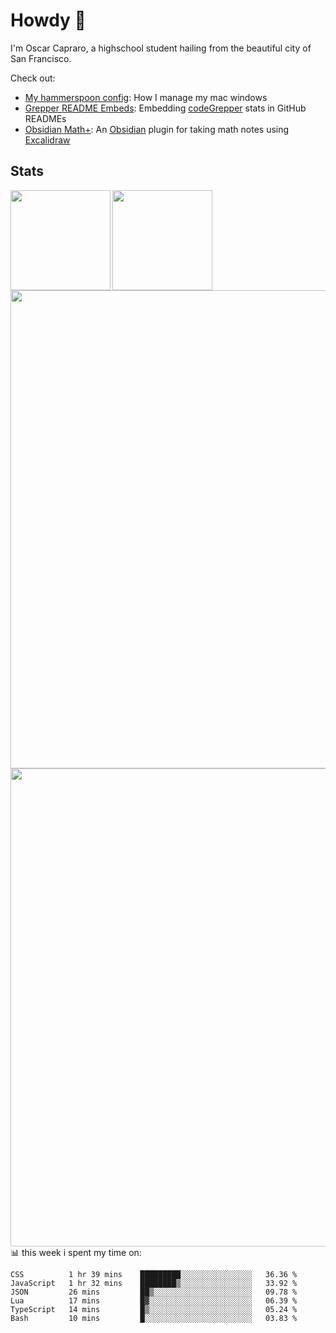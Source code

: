 # Howdy :wave:
I'm Oscar Capraro, a highschool student hailing from the beautiful city of San Francisco.


Check out:
- [My hammerspoon config](https://github.com/ocapraro/.hammerspoon): How I manage my mac windows
- [Grepper README Embeds](https://github.com/ocapraro/grepper-readme-embeds): Embedding [codeGrepper](codegrepper.com) stats in GitHub READMEs
- [Obsidian Math+](https://github.com/ocapraro/obsidian-math-plus): An [Obsidian](https://obsidian.md/) plugin for taking math notes using [Excalidraw](https://github.com/excalidraw/excalidraw)

## Stats

<div width="100%"><a href="https://github.com/anuraghazra/github-readme-stats">
<img align="left" height="160em" src="https://github-readme-stats.vercel.app/api?username=ocapraro&show_icons=true&theme=dark&count_private=true" />
<img align="left" height="160em" src="https://github-readme-stats.vercel.app/api/top-langs/?username=ocapraro&theme=dark&layout=compact&count_private=true" />
</a></div>

<br><br><br><br><br><br><br><br>
<div><a href="https://github.com/ocapraro/grepper-readme-embeds">
<img align="left" width="765em" src="https://grepper-readme-embeds.vercel.app/api/frameworks?id=44392&width=969" />
<br><br><br><br><br><br><br><br><br>
<img align="left" width="765em" src="https://grepper-readme-embeds.vercel.app/api/activity?name=Oscar%20Capraro&id=44392" />
</a></div>

<br><br><br><br><br><br><br><br><br>
📊 this week i spent my time on:
<!--START_SECTION:waka-->

```text
CSS          1 hr 39 mins    █████████░░░░░░░░░░░░░░░░   36.36 %
JavaScript   1 hr 32 mins    ████████▒░░░░░░░░░░░░░░░░   33.92 %
JSON         26 mins         ██▒░░░░░░░░░░░░░░░░░░░░░░   09.78 %
Lua          17 mins         █▓░░░░░░░░░░░░░░░░░░░░░░░   06.39 %
TypeScript   14 mins         █▒░░░░░░░░░░░░░░░░░░░░░░░   05.24 %
Bash         10 mins         █░░░░░░░░░░░░░░░░░░░░░░░░   03.83 %
```

<!--END_SECTION:waka-->
